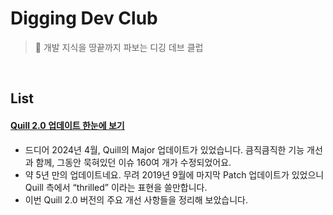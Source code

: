 # Digging Dev Club

> 🦫 개발 지식을 땅끝까지 파보는 디깅 데브 클럽

<br/>

## List

#### [Quill 2.0 업데이트 한눈에 보기](https://devella.oopy.io/6db02cf5-3385-44f2-9dd5-6da48a9f0249)

- 드디어 2024년 4월, Quill의 Major 업데이트가 있었습니다. 큼직큼직한 기능 개선과 함께, 그동안 묵혀있던 이슈 160여 개가 수정되었어요.
- 약 5년 만의 업데이트네요. 무려 2019년 9월에 마지막 Patch 업데이트가 있었으니 Quill 측에서 “thrilled” 이라는 표현을 쓸만합니다.
- 이번 Quill 2.0 버전의 주요 개선 사항들을 정리해 보았습니다.
